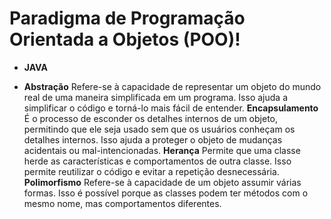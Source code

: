 # Paradigma de Programação Orientada a Objetos (POO)!

- **JAVA**

- **Abstração**
    Refere-se à capacidade de representar um objeto do mundo real de uma maneira simplificada em um programa. Isso ajuda a simplificar o código e torná-lo mais fácil de entender.
  **Encapsulamento**
    É o processo de esconder os detalhes internos de um objeto, permitindo que ele seja usado sem que os usuários conheçam os detalhes internos. Isso ajuda a proteger o objeto de mudanças acidentais ou mal-intencionadas.
  **Herança**
    Permite que uma classe herde as características e comportamentos de outra classe. Isso permite reutilizar o código e evitar a repetição desnecessária.
  **Polimorfismo**
    Refere-se à capacidade de um objeto assumir várias formas. Isso é possível porque as classes podem ter métodos com o mesmo nome, mas comportamentos diferentes.
    
